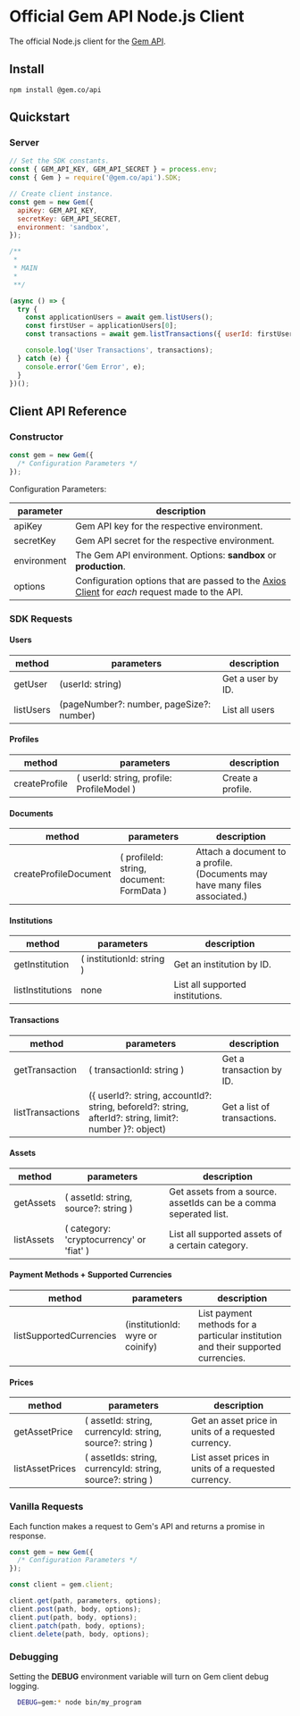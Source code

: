 # Official Gem API Node.js Client

The official Node.js client for the [Gem API](http://petstore.swagger.io/?url=https://api.gem.co/apidocs#/).

## Install

```
npm install @gem.co/api
```

## Quickstart

### Server

```js
// Set the SDK constants.
const { GEM_API_KEY, GEM_API_SECRET } = process.env;
const { Gem } = require('@gem.co/api').SDK;

// Create client instance.
const gem = new Gem({
  apiKey: GEM_API_KEY,
  secretKey: GEM_API_SECRET,
  environment: 'sandbox',
});

/**
 *
 * MAIN
 *
 **/

(async () => {
  try {
    const applicationUsers = await gem.listUsers();
    const firstUser = applicationUsers[0];
    const transactions = await gem.listTransactions({ userId: firstUser.id });

    console.log('User Transactions', transactions);
  } catch (e) {
    console.error('Gem Error', e);
  }
})();
```

## Client API Reference

### Constructor

```js
const gem = new Gem({
  /* Configuration Parameters */
});
```

Configuration Parameters:

| parameter   | description                                                                                                                                    |
| ----------- | ---------------------------------------------------------------------------------------------------------------------------------------------- |
| apiKey      | Gem API key for the respective environment.                                                                                                    |
| secretKey   | Gem API secret for the respective environment.                                                                                                 |
| environment | The Gem API environment. Options: **sandbox** or **production**.                                                                               |
| options     | Configuration options that are passed to the [Axios Client](https://github.com/axios/axios#request-config) for _each_ request made to the API. |

### SDK Requests

#### Users

| method    | parameters                               | description       |
| --------- | ---------------------------------------- | ----------------- |
| getUser   | (userId: string)                         | Get a user by ID. |
| listUsers | (pageNumber?: number, pageSize?: number) | List all users    |

#### Profiles

| method        | parameters                                | description       |
| ------------- | ----------------------------------------- | ----------------- |
| createProfile | ( userId: string, profile: ProfileModel ) | Create a profile. |

<!--
| createTemporaryProfile | ( userId: string, profile: ProfileModel ) | Create a temporary profile. This profile will exist for up to one hour. |
| getProfile             | ( profileId: string )                     | Get a profile by ID.                                                    |
| listProfiles           | ( userId: string )                        | Get a list of profiles.                                                 |
| updateProfile          | ( userId: string, profile: ProfileModel ) | Create a profile.                                                       |
| deleteProfile          | ( profileId: string )                     | Delete a profile by ID.                                                 | -->

#### Documents

| method                | parameters                                | description                                                                 |
| --------------------- | ----------------------------------------- | --------------------------------------------------------------------------- |
| createProfileDocument | ( profileId: string, document: FormData ) | Attach a document to a profile. (Documents may have many files associated.) |

<!--
| listProfileDocuments  | ( profileId: string )                     | List all profile documents.                                                 |
| updateDocument        | ( profileId: string, document: FormData ) | Update a document.                                                          |
| deleteDocument        | ( documentId: string )                    | Delete a document by ID.                                                    | -->

#### Institutions

| method           | parameters                | description                      |
| ---------------- | ------------------------- | -------------------------------- |
| getInstitution   | ( institutionId: string ) | Get an institution by ID.        |
| listInstitutions | none                      | List all supported institutions. |

<!-- #### Institution Users

| method                | parameters                                       | description                    |
| --------------------- | ------------------------------------------------ | ------------------------------ |
| createInstitutionUser | ( profileId: string, institutionId: string )     | Create an institution user.    |
| getInstitutionUser    | ( institutionUserId: string )                    | Get an institution user by ID. |
| listInstitutionUser   | ( userId: string, profile_id: string )           | Get an institution user by ID. |
| updateInstitutionUser | ( institutionUserId: string, profileId: string ) | Update an institution user.    | -->

<!-- #### Accounts

| method        | parameters                                | description             |
| ------------- | ----------------------------------------- | ----------------------- |
| createAccount | ( account: PlaidAccountModel )            | Create an account.      |
| getAccount    | ( accountId: string )                     | Get an account by ID    |
| listAccounts  | ( connectionId: string, userId?: string ) | Get a list of accounts. | -->

#### Transactions

| method           | parameters                                                                                              | description                 |
| ---------------- | ------------------------------------------------------------------------------------------------------- | --------------------------- |
| getTransaction   | ( transactionId: string )                                                                               | Get a transaction by ID.    |
| listTransactions | ({ userId?: string, accountId?: string, beforeId?: string, afterId?: string, limit?: number }?: object) | Get a list of transactions. |

<!-- #### Credentials

| method            | parameters                             | description                                                                                                  |
| ----------------- | -------------------------------------- | ------------------------------------------------------------------------------------------------------------ |
| createCredentials | ( credentialParams: CredentialsModel ) | Create a credentials object which can be used to link a user to a connection. No authentication is required. | -->

<!-- #### Connections

| method           | parameters                                     | description                                                         |
| ---------------- | ---------------------------------------------- | ------------------------------------------------------------------- |
| createConnection | ( userId: string, credentialId: string )       | Create a connection which will link a credential object and a user. |
| getConnection    | ( connectionId: string )                       | Get a connection by ID.                                             |
| listConnections  | ( userId: string )                             | Get a list of user connections.                                     |
| updateConnection | ( connectionId: string, credentialId: string ) | Update a connection's credential_id.                                |
| deleteConnection | ( connectionId: string )                       | Delete a connection by ID.                                          | -->

#### Assets

| method     | parameters                               | description                                                       |
| ---------- | ---------------------------------------- | ----------------------------------------------------------------- |
| getAssets  | ( assetId: string, source?: string )     | Get assets from a source. assetIds can be a comma seperated list. |
| listAssets | ( category: 'cryptocurrency' or 'fiat' ) | List all supported assets of a certain category.                  |

#### Payment Methods + Supported Currencies

| method                  | parameters                       | description                                                                       |
| ----------------------- | -------------------------------- | --------------------------------------------------------------------------------- |
| listSupportedCurrencies | (institutionId: wyre or coinify) | List payment methods for a particular institution and their supported currencies. |

#### Prices

| method          | parameters                                                | description                                          |
| --------------- | --------------------------------------------------------- | ---------------------------------------------------- |
| getAssetPrice   | ( assetId: string, currencyId: string, source?: string )  | Get an asset price in units of a requested currency. |
| listAssetPrices | ( assetIds: string, currencyId: string, source?: string ) | List asset prices in units of a requested currency.  |

### Vanilla Requests

Each function makes a request to Gem's API and returns a promise in response.

```js
const gem = new Gem({
  /* Configuration Parameters */
});

const client = gem.client;

client.get(path, parameters, options);
client.post(path, body, options);
client.put(path, body, options);
client.patch(path, body, options);
client.delete(path, body, options);
```

### Debugging

Setting the **DEBUG** environment variable will turn on Gem client debug logging.

```bash
  DEBUG=gem:* node bin/my_program
```
